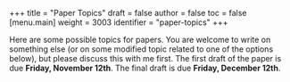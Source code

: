 +++
title = "Paper Topics"
draft = false
author = false
toc = false
[menu.main]
  weight = 3003
  identifier = "paper-topics"
+++

Here are some possible topics for papers. You are welcome to write on something else
(or on some modified topic related to one of the options below), but please discuss
this with me first. The first draft of the paper is due **Friday, November 12th**. The
final draft is due **Friday, December 12th**.
